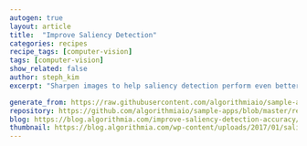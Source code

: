 ```yaml
---
autogen: true
layout: article
title:  "Improve Saliency Detection"
categories: recipes
recipe_tags: [computer-vision]
tags: [computer-vision]
show_related: false
author: steph_kim
excerpt: "Sharpen images to help saliency detection perform even better."

generate_from: https://raw.githubusercontent.com/algorithmiaio/sample-apps/master/recipes/saliency/README.md
repository: https://github.com/algorithmiaio/sample-apps/blob/master/recipes/saliency/
blog: https://blog.algorithmia.com/improve-saliency-detection-accuracy/
thumbnail: https://blog.algorithmia.com/wp-content/uploads/2017/01/saliency-detection-algorithm.jpg
---
```

